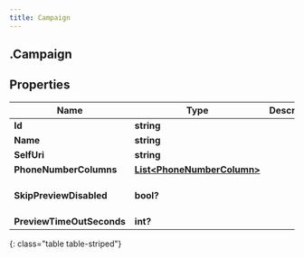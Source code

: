 ```yaml
---
title: Campaign
---
```

## .Campaign

## Properties

|Name | Type | Description | Notes|
|------------ | ------------- | ------------- | -------------|
| **Id** | **string** |  | [optional] |
| **Name** | **string** |  | [optional] |
| **SelfUri** | **string** |  | [optional] |
| **PhoneNumberColumns** | [**List&lt;PhoneNumberColumn&gt;**](PhoneNumberColumn.html) |  | [optional] |
| **SkipPreviewDisabled** | **bool?** |  | [optional] [default to false]|
| **PreviewTimeOutSeconds** | **int?** |  | [optional] |
{: class="table table-striped"}


